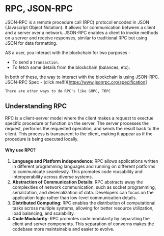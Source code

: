 # RPC, JSON-RPC
JSON-RPC is a remote procedure call (RPC) protocol encoded in JSON (Javascript Object Notation). It allows for communication between a client and a server over a network. JSON-RPC enables a client to invoke methods on a server and receive responses, similar to traditional RPC but using JSON for data formatting.

AS a user, you interact with the blockchain for two purposes - 
 - To send a `transaction`.
 - To fetch some details from the blockchain (balances, etc).

In both of these, the way to interact with the blockchain is using JSON-RPC.
JSON-RPC Spec - (click me!!!)[https://www.jsonrpc.org/specification]

``There are other ways to do RPC's like GRPC, TRPC``

## Understanding RPC
RPC is a client-server model where the client makes a request to exectue specific procedure or function on the server. The server processes the request, performs the requested operation, and sends the result back to the client. This process is transparent to the client, making it appear as if the procedure is being executed locally.

#### Why use RPC?
1. **Language and Platform independence**: RPC allows applications written in different programming languages and running on different platforms to communicate seamlessly. This promotes code reusability and interoperability across diverse systems.
2. **Abstraction of Communication Details**: RPC abstracts away the complexities of network communication, such as socket programming, serialization, and deserialization of data. Developers can focus on the application logic rather than low-level communication details.
3. **Distributed Computing**: RPC enables the distribution of computational tasks across multiple systems, allowing for better resource utilization, load balancing, and scalability.
4. **Code Modularity**: RPC promotes code modularity by separating the client and server components. This separation of converns makes the codebase more maintainable and easier to evolve.